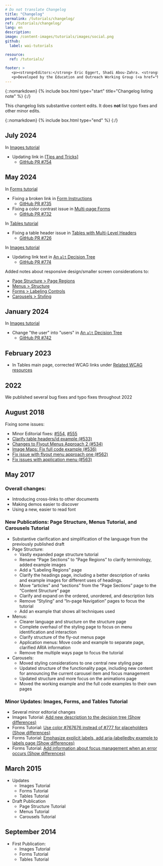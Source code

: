 ```yaml
---
# Do not translate Changelog
title: "Changelog"
permalink: /tutorials/changelog/
ref: /tutorials/changelog/
lang: en
description:
image: /content-images/tutorials/images/social.png
github:
  label: wai-tutorials

resource:
  ref: /tutorials/
  
footer: >
   <p><strong>Editors:</strong> Eric Eggert, Shadi Abou-Zahra. <strong>Update Editor:</strong> Brian Elton. Contributors: Shawn Lawton Henry, Anna Belle Leiserson, Sharron Rush, Bim Egan, <a href="https://www.w3.org/groups/wg/ag/participants">AG WG participants</a>, <a href="https://www.w3.org/groups/wg/eowg/participants">EOWG participants</a>.</p>
   <p>Developed by the Education and Outreach Working Group (<a href="https://www.w3.org/groups/wg/eowg">EOWG</a>). Developed with support from the <a href="https://www.w3.org/WAI/ACT/">WAI-ACT project</a>, co-funded by the European Commission <abbr title="Information Society Technologies">IST</abbr> Programme.</p>  
---
```


{::nomarkdown}
{% include box.html type="start" title="Changelog listing note" %}
{:/}

This changelog lists substantive content edits. It does **not** list typo fixes and other minor edits.

{::nomarkdown}
{% include box.html type="end" %}
{:/}

## July 2024

In [Images tutorial](/tutorials/images/)
* Updating link in [[Tips and Tricks]](/tutorials/images/tips/)
  * [GitHub PR #754](https://github.com/w3c/wai-website/pull/754)

## May 2024
In [Forms tutorial](/tutorials/forms/)
* Fixing a broken link in [Form Instructions](/tutorials/forms/instructions/#placeholder-text)
  * [GitHub PR #735](https://github.com/w3c/wai-tutorials/pull/735)
* Fixing a color contrast issue in [Multi-page Forms](/tutorials/forms/multi-page/#using-the-html5-progress-element)
  * [GitHub PR #732](https://github.com/w3c/wai-tutorials/pull/732)

In [Tables tutorial](/tutorials/tables/)
* Fixing a table header issue in [Tables with Multi-Level Headers](/tutorials/tables/multi-level/#table-with-multiple-column-headers-in-each-column)
  * [GitHub PR #726](https://github.com/w3c/wai-tutorials/pull/726)

In [Images tutorial](/tutorials/images/)
* Updating link text in [An <code>alt</code> Decision Tree](/tutorials/images/decision-tree/)
  * [GitHub PR #774](https://github.com/w3c/wai-tutorials/pull/774)

Added notes about responsive design/smaller screen considerations to:
* [Page Structure > Page Regions](/tutorials/page-structure/regions/)
* [Menus > Structure](/tutorials/menus/structure/)
* [Forms > Labeling Controls](/tutorials/forms/labels/)
* [Carousels > Styling](/tutorials/carousels/styling/)

## January 2024

In [Images tutorial](/tutorials/images/)
* Change "the user" into "users" in [An <code>alt</code> Decision Tree](/tutorials/images/decision-tree/)
  * [GitHub PR #742](https://github.com/w3c/wai-tutorials/pull/742)

## February 2023

* In Tables main page, corrected WCAG links under [Related WCAG resources](/tutorials/tables/#related)

## 2022
We published several bug fixes and typo fixes throughout 2022

## August 2018

Fixing some issues:

* Minor Editorial fixes: [#554](https://github.com/w3c/wai-tutorials/pull/554), [#555](https://github.com/w3c/wai-tutorials/pull/555)
* [Clarify table headers/id example (#533)](https://github.com/w3c/wai-tutorials/pull/533)
* [Changes to Flyout Menus Approach 2 (#534)](https://github.com/w3c/wai-tutorials/pull/534)
* [Image Maps: Fix full code example (#536)](https://github.com/w3c/wai-tutorials/pull/536)
* [Fix issue with flyout menu approach one (#562)](https://github.com/w3c/wai-tutorials/pull/562)
* [Fix issues with application menu (#563)](https://github.com/w3c/wai-tutorials/pull/563)

## May 2017

### Overall changes:

* Introducing cross-links to other documents
* Making demos easier to discover
* Using a new, easier to read font

### New Publications: Page Structure, Menus Tutorial, and Carousels Tutorial

* Substantive clarification and simplification of the language from the previously published draft
* Page Structure:
  * Vastly expanded page structure tutorial
  * Rename “Page Sections” to “Page Regions” to clarify terminology, added example images
  * Add a “Labeling Regions” page
  * Clarify the headings page, including a better description of ranks and example images for different uses of headings.
  * Move “articles” and “sections” from the “Page Sections” page to the “Content Structure” page
  * Clarify and expand on the ordered, unordered, and description lists
  * Remove “Styling” and “In-page Navigation” pages to focus the tutorial
  * Add an example that shows all techniques used
* Menus:
  * Clearer language and structure on the structure page
  * Complete overhaul of the styling page to focus on menu identification and interaction
  * Clarify structure of the fly-out menus page
  * Application menus: Move code and example to separate page, clarified ARIA information
  * Remove the multiple ways page to focus the tutorial
* Carousels:
  * Moved styling considerations to one central new styling page
  * Updated structure of the functionality page, including new content for announcing the current carousel item and focus management
  * Updated structure and more focus on the animations page
  * Moved the working example and the full code examples to their own pages

### Minor Updates: Images, Forms, and Tables Tutorial

* Several minor editorial changes
* Images Tutorial: [Add new description to the decision tree (Show differences)](https://services.w3.org/htmldiff?doc1=https%3A%2F%2Frawgit.com%2Fw3c%2Fwai-tutorials%2Frendered-2015-03%2Fimages%2Fdecision-tree%2F&doc2=https%3A%2F%2Frawgit.com%2Fw3c%2Fwai-tutorials%2Fbf1f9f95e2ebeec2b3f25ca1fa336dfc6caf166f%2Fimages%2Fdecision-tree%2F)
* Forms Tutorial: [Use color #767676 instead of #777 for placeholders (Show differences)](https://services.w3.org/htmldiff?doc1=https%3A%2F%2Frawgit.com%2Fw3c%2Fwai-tutorials%2Frendered-2015-03%2Fforms%2Finstructions%2F&doc2=https%3A%2F%2Frawgit.com%2Fw3c%2Fwai-tutorials%2Fbf1f9f95e2ebeec2b3f25ca1fa336dfc6caf166f%2Fforms%2Finstructions%2F)
* Forms Tutorial: [Emphasize explicit labels, add aria-labelledby example to labels page (Show differences)](https://services.w3.org/htmldiff?doc1=https%3A%2F%2Frawgit.com%2Fw3c%2Fwai-tutorials%2Frendered-2015-03%2Fforms%2Flabels%2F&doc2=https%3A%2F%2Frawgit.com%2Fw3c%2Fwai-tutorials%2Fbf1f9f95e2ebeec2b3f25ca1fa336dfc6caf166f%2Fforms%2Flabels%2F)
* Forms Tutorial: [Add information about focus management when an error occurs (Show differences)](https://services.w3.org/htmldiff?doc1=https%3A%2F%2Frawgit.com%2Fw3c%2Fwai-tutorials%2Frendered-2015-03%2Fforms%2Fnotifications%2F&doc2=https%3A%2F%2Frawgit.com%2Fw3c%2Fwai-tutorials%2Fbf1f9f95e2ebeec2b3f25ca1fa336dfc6caf166f%2Fforms%2Fnotifications%2F)

## March 2015

* Updates
  * Images Tutorial
  * Forms Tutorial
  * Tables Tutorial
* Draft Publication
  * Page Structure Tutorial
  * Menus Tutorial
  * Carousels Tutorial

## September 2014

* First Publication:
  * Images Tutorial
  * Forms Tutorial
  * Tables Tutorial

